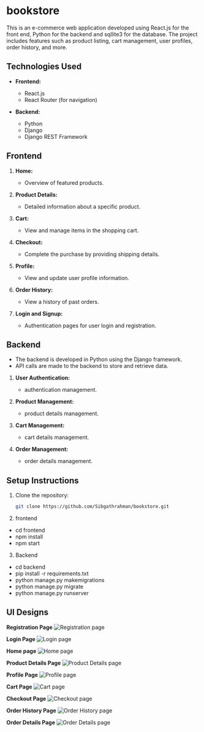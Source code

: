 # bookstore

This is an e-commerce web application developed using React.js for the front end, Python for the backend and sqllite3 for the database. The project includes features such as product listing, cart management, user profiles, order history, and more.

## Technologies Used

- **Frontend:**
  - React.js  
  - React Router (for navigation)

- **Backend:**
  - Python
  - Django
  - Django REST Framework

## Frontend

1. **Home:**
   - Overview of featured products.

2. **Product Details:**
   - Detailed information about a specific product.

3. **Cart:**
   - View and manage items in the shopping cart.

4. **Checkout:**
   - Complete the purchase by providing shipping details.

5. **Profile:**
   - View and update user profile information.

6. **Order History:**
   - View a history of past orders.

7. **Login and Signup:**
   - Authentication pages for user login and registration.


## Backend

- The backend is developed in Python using the Django framework.
- API calls are made to the backend to store and retrieve data.
  

1. **User Authentication:**
   - authentication management.

2. **Product Management:**
   - product details management.

3. **Cart Management:**
   - cart details management.

4. **Order Management:**
   - order details management.

## Setup Instructions

1. Clone the repository:

   ```bash
   git clone https://github.com/Sibgathrahman/bookstore.git

2. frontend
  - cd frontend
  - npm install
  - npm start

3. Backend
  - cd backend
  - pip install -r requirements.txt
  - python manage.py makemigrations
  - python manage.py migrate
  - python manage.py runserver


## UI Designs

**Registration Page**
![Registration page](./uiImages/register.png)




**Login Page**
![Login page](./uiImages/login.png)




**Home page**
![Home page](./uiImages/home.png)




**Product Details Page**
![Product Details page](./uiImages/productDetails.png)




**Profile Page**
![Profile page](./uiImages/profile.png)




**Cart Page**
![Cart page](./uiImages/cart.png)




**Checkout Page**
![Checkout page](./uiImages/checkout.png)




**Order History Page**
![Order History page](./uiImages/orderHistory.png)




**Order Details Page**
![Order Details page](./uiImages/orderDetails.png)

